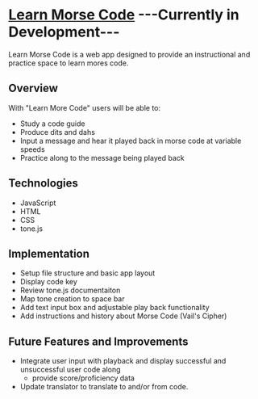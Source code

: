 # [Learn Morse Code](https://siascone.github.io/learn-morse-code/) ---Currently in Development---

Learn Morse Code is a web app designed to provide an instructional and practice space to learn mores code.

## Overview

With "Learn More Code" users will be able to:
- Study a code guide
- Produce dits and dahs
- Input a message and hear it played back in morse code at variable speeds
- Practice along to the message being played back

## Technologies
- JavaScript
- HTML
- CSS
- tone.js

## Implementation
- Setup file structure and basic app layout
- Display code key
- Review tone.js documentaiton
- Map tone creation to space bar
- Add text input box and adjustable play back functionality
- Add instructions and history about Morse Code (Vail's Cipher)

## Future Features and Improvements
- Integrate user input with playback and display successful and unsuccessful user code along
  - provide score/proficiency data 
- Update translator to translate to and/or from code.








